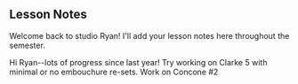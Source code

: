 ## Lesson Notes

Welcome back to studio Ryan! I'll add your lesson notes here throughout the semester.

Hi Ryan--lots of progress since last year! Try working on Clarke 5 with minimal or no embouchure re-sets.
Work on Concone #2
